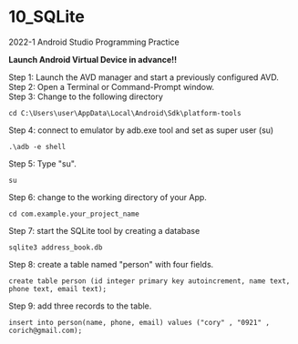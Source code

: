 # 10_SQLite
2022-1 Android Studio Programming Practice

**Launch Android Virtual Device in advance!!**
 
Step 1: Launch the AVD manager and start a previously configured AVD.  
Step 2: Open a Terminal or Command-Prompt window.  
Step 3: Change to the following directory   
```
cd C:\Users\user\AppData\Local\Android\Sdk\platform-tools
```

Step 4: connect to emulator by adb.exe tool and set as super user (su)  
```
.\adb -e shell
```

Step 5: Type "su".
```
su
```

Step 6: change to the working directory of your App. 
```
cd com.example.your_project_name
```

Step 7: start the SQLite tool by creating a database 
```
sqlite3 address_book.db
```

Step 8: create a table named "person" with four fields. 
```
create table person (id integer primary key autoincrement, name text, phone text, email text);
```

Step 9: add three records to the table. 
```
insert into person(name, phone, email) values ("cory" , "0921" , corich@gmail.com);
```

